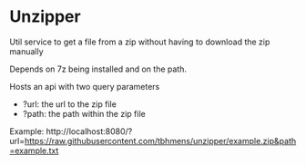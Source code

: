 # Unzipper

Util service to get a file from a zip without having to download the zip manually

Depends on 7z being installed and on the path.

Hosts an api with two query parameters

- ?url: the url to the zip file
- ?path: the path within the zip file

Example: http://localhost:8080/?url=https://raw.githubusercontent.com/tbhmens/unzipper/example.zip&path=example.txt
